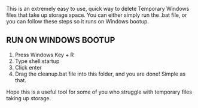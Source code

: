This is an extremely easy to use, quick way to delete Temporary Windows files that take up storage space.
You can either simply run the .bat file, or you can follow these steps so it runs on Windows bootup.


RUN ON WINDOWS BOOTUP
---------------------------------
1. Press Windows Key + R
2. Type shell:startup
3. Click enter
4. Drag the cleanup.bat file into this folder, and you are done! Simple as that.


Hope this is a useful tool for some of you who struggle with temporary files taking up storage.